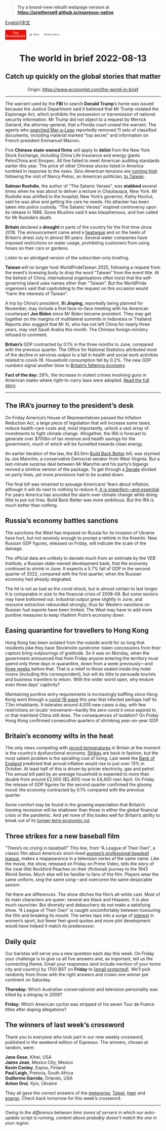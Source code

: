 > **Try a brand-new rebuilt webpage version at https://arielherself.github.io/espresso-native**

[English](https://github.com/arielherself/espresso/blob/main/README.md)|[中文](https://github-com.translate.goog/arielherself/espresso/blob/main/README.md?_x_tr_sl=en&_x_tr_tl=zh-CN&_x_tr_hl=zh-CN&_x_tr_pto=wapp)



![The Economist](menubar.png)

# <p align="center">The world in brief 2022-08-13</p>

## <p align="center">Catch up quickly on the global stories that matter</p>

<p align="center">Origin: <a href="https://www.economist.com/the-world-in-brief">https://www.economist.com/the-world-in-brief</a><hr>

The warrant used by the <strong>FBI </strong>to search <strong>Donald Trump</strong>’s home was issued because the Justice Department said it believed that Mr Trump violated the Espionage Act, which prohibits the possession or transmission of national security information. Mr Trump did not object to a request by Merrick Garland, the attorney-general, that a Florida court unseal the warrant. The agents who [searched Mar-a-Lago](https://www.economist.com/united-states/2022/08/09/an-fbi-raid-on-donald-trumps-home-ignites-a-political-firestorm) reportedly removed 11 sets of classified documents, including material marked “top secret” and information on French president Emmanuel Macron. 

Five <strong>Chinese state-owned firms</strong> will apply to <strong>delist </strong>from the New York Stock Exchange, including China Life Insurance and energy giants PetroChina and Sinopec. All five failed to meet American auditing standards earlier this year. The price of other Chinese stocks listed in America tumbled in response to the news. Sino-American tensions are [running high](https://www.economist.com/china/2022/08/11/how-the-crisis-over-taiwan-will-change-us-china-relations) following the visit of Nancy Pelosi, an American politician, [to Taiwan](https://www.economist.com/leaders/2022/08/11/how-to-prevent-a-war-between-america-and-china-over-taiwan).

<strong>Salman Rushdie</strong>, the author of “The Satanic Verses”, was <strong>stabbed </strong>several times when he was about to deliver a lecture in Chautauqua, New York. Mr Rushdie was airlifted to the hospital; New York’s governor, Kathy Hochul, said he was alive and getting the care he needs. His attacker has been taken into police custody. “The Satanic Verses” inspired controversy upon its release in 1988. Some Muslims said it was blasphemous, and Iran called for Mr Rushdie’s death.

<strong>Britain </strong>declared a <strong>drought </strong>in parts of the country for the first time since 2018. The announcement came amid a [heatwave](https://www.economist.com/leaders/2022/07/20/todays-heatwaves-are-a-warning-of-worse-to-come) and on the heels of Britain’s driest July in almost 90 years. Several water companies have imposed restrictions on water usage, prohibiting customers from using hoses on their cars or gardens.

Listen to an abridged version of the subscriber-only briefing.

<strong>Taiwan </strong>will no longer host WorldPrideTaiwan 2025, following a request from the event’s licensing body to drop the word “Taiwan” from the event title. At the behest of China, international organisations often insist that the self-governing island uses names other than “Taiwan”. But the WorldPride organisers said that capitulating to the request on this occasion would “harm the interests of Taiwan”. 

A trip by China’s president, <strong>Xi Jinping,</strong> reportedly being planned for November, may include a first face-to-face meeting with his American counterpart <strong>Joe Biden</strong> since Mr Biden became president. They may get together on the margins of multilateral summits in Indonesia or Thailand. Reports also suggest that Mr Xi, who has not left China for nearly three years, may visit Saudi Arabia this month. The Chinese foreign ministry refused to comment. 

<strong>Britain’s</strong> GDP contracted by 0.1% in the three months to June, compared with the previous quarter. The Office for National Statistics attributed most of the decline in services output to a fall in health and social work activities related to covid-19. Household consumption fell by 0.2%. The new GDP numbers signal another blow to [Britain’s faltering economy](https://www.economist.com/britain/2022/08/11/britains-economy-is-taking-a-drubbing).

<strong>Fact of the day:</strong> 29%, the increase in violent crimes involving guns in American states where right-to-carry laws were adopted. [Read the full story](https://www.economist.com/graphic-detail/2022/08/11/a-supreme-court-ruling-could-spell-even-more-gun-crime).

----------

## The IRA’s journey to the president’s desk

On Friday America’s House of Representatives passed the Inflation Reduction Act, a large piece of legislation that will increase some taxes, reduce health-care costs and, most importantly, unlock a vast array of investments to fight climate change. Altogether, the IRA is forecast to generate over $700bn of tax revenue and health savings for the government, much of which will be funnelled towards clean energy.

An earlier iteration of the law, the $3.5trn [Build Back Better](https://www.economist.com/united-states/2021/12/19/joe-manchin-kills-the-build-back-better-act-joe-bidens-ambitious-legislative-package) bill, was stymied by Joe Manchin, a conservative Democrat senator from West Virginia. But a last-minute surprise deal between Mr Manchin and his party’s bigwigs revived a slimline version of the package. To get through a[ Senate](https://www.economist.com/united-states/2022/08/09/joe-bidens-signature-legislation-passes-the-senate-at-last) divided on party lines, yet more provisions had to be scaled down.

The final bill was renamed to assuage Americans’ fears about inflation, although it will do next to nothing to reduce it.[ It is imperfect—and essential](https://www.economist.com/leaders/2022/08/08/americas-climate-plus-spending-bill-is-flawed-but-essential). For years America has sounded the alarm over climate change while doing little to put out fires. Build Back Better was more ambitious. But the IRA is much better than nothing.

## Russia’s economy battles sanctions

The sanctions the West has imposed on Russia for its invasion of Ukraine have hurt, but not severely enough to prompt a rethink in the Kremlin. New Russian GDP figures, released on Friday, will indicate the scale of the damage.  
  
 The official data are unlikely to deviate much from an estimate by the VEB Institute, a Russian state-owned development bank, that the economy continued to shrink in June. It expects a 5.7% fall of GDP in the second quarter of 2022, compared with the first quarter, when the Russian economy had already stagnated.  
  
 The hit is not as bad as the covid shock, but is almost certain to last longer. It is comparable in size to the financial crisis of 2008-09. But some sectors may have bottomed out. Industrial output grew slightly in June, and resource extraction rebounded strongly; thus far Western sanctions on Russian fuel exports have been limited. The West may have to add more punitive measures to keep Vladimir Putin’s economy down.

## Easing quarantine for travellers to Hong Kong

Hong Kong has been isolated from the outside world for so long that residents joke they have Stockholm syndrome: token concessions from their captors bring outpourings of gratitude. So it was on Monday, when the government announced that from Friday anyone entering the territory must spend only three days in quarantine, down from a week previously—and [three weeks](https://www.economist.com/china/2020/05/02/a-view-from-the-covid-19th-floor) before that. That is a relief to those sealed inside tiny hotel rooms (including this correspondent), but will do little to persuade tourists and business travellers to return. With the wider world open, why endure even three days’ captivity? 

Maintaining punitive entry requirements is increasingly baffling since Hong Kong went through a [covid-19 wave](https://www.economist.com/graphic-detail/2022/03/18/hong-kong-is-now-the-centre-of-the-pandemic) this year that infected perhaps half its 7.3m inhabitants. It tolerates around 4,000 new cases a day, with few restrictions on locals’ movement—hardly the zero-covid it once aspired to, or that mainland China still does. The consequences of isolation? On Friday Hong Kong confirmed consecutive quarters of shrinking year-on-year GDP.

## Britain’s economy wilts in the heat

The only news competing with [record temperatures](https://www.economist.com/graphic-detail/2022/08/09/julys-heatwave-may-have-killed-thousands-of-britons) in Britain at the moment is the country’s dysfunctional economy. [Strikes](https://www.economist.com/britain/2022/08/09/almost-nothing-seems-to-be-working-in-britain-it-could-get-worse) are back in fashion, but the most salient problem is the spiralling cost of living. Last week the [Bank of England](https://www.economist.com/britain/2022/07/28/the-bank-of-england-must-weather-high-inflation-and-meddling-politicians) predicted that annual inflation would rise to just over 13% in October. At least half of this is driven by pricier electricity, gas and petrol. The annual bill paid by an average household is expected to more than double from around £2,000 ($2,400) now to £4,400 next April. On Friday the release of GDP figures for the second quarter confirmed the gloomy mood: the economy contracted by 0.1% compared with the previous quarter.

Some comfort may be found in the growing expectation that Britain’s looming recession will be shallower than those in either the global financial crisis or the pandemic. And yet none of this bodes well for Britain’s ability to break out of its [longer-term economic rut](https://www.economist.com/leaders/2022/06/09/low-economic-growth-is-a-slow-burning-crisis-for-britain).

## Three strikes for a new baseball film

“There’s no crying in baseball!” This line, from “A League of Their Own”, a classic film about America’s short-lived [women’s professional baseball league](https://www.economist.com/culture/2022/08/11/a-league-of-their-own-examines-race-and-gender-in-baseballs-past), makes a reappearance in a television series of the same name. Like the movie, the show, released on Friday on Prime Video, tells the story of the (real-life) Rockford Peaches on their (fictional) journey to the 1943 World Series. Much else will be familiar to fans of the film. Players wear the same uniform, sing the same song—and overcome the same despicable sexism. 

Yet there are differences. The show ditches the film’s all-white cast. Most of its main characters are queer; several are black and Hispanic. It is also much raunchier. But diversity and debauchery do not make a satisfying show. “A League of Their Own” is caught uncomfortably between honouring the film and breaking its mould. The series taps into a surge of [interest](https://www.economist.com/international/2022/07/21/the-womens-euros-are-selling-out-stadiums) in women’s sport, but fewer feel-good quotes and more plot development would have helped it match its predecessor.

## Daily quiz

Our baristas will serve you a new question each day this week. On Friday your challenge is to give us all five answers and, as important, tell us the connecting theme. Email your responses (and include mention of your home city and country) by 1700 BST on <strong>Friday</strong> to [<span class="__cf_email__" data-cfemail="95c4e0fcefd0e6e5e7f0e6e6fad5f0f6fafbfaf8fce6e1bbf6faf8">[email&#160;protected]</span>](https://mail.google.com/mail/?view=cm&amp;fs=1&amp;tf=1&amp;to=QuizEspresso@economist.com). We’ll pick randomly from those with the right answers and crown one winner per continent on Saturday.

<strong>Thursday:</strong> Which Australian conservationist and television personality was killed by a stingray in 2006?

<strong>Friday:</strong> Which American cyclist was stripped of his seven Tour de France titles after doping allegations?

## The winners of last week’s crossword

Thank you to everyone who took part in our new weekly crossword, published in the weekend edition of Espresso. The winners, chosen at random, were: 

<strong>Jane Gose</strong>, Kihei, USA  
<strong>Jaime Jean</strong>, Mexico City, Mexico   
<strong>Kevin Conley</strong>, Espoo, Finland   
<strong>Paul Leigh</strong>, Pretoria, South Africa   
<strong>Guillermo Garrido, </strong>Orlando, USA  
<strong>Anton Grui</strong>, Kyiv, Ukraine

They all gave the correct answers of the [metaverse](https://www.economist.com/culture/2022/07/27/in-the-metaverse-matthew-ball-explains-where-the-idea-came-from), [Taipei](https://www.economist.com/by-invitation/2022/08/03/xi-jinping-may-attack-taiwan-to-secure-his-legacy-warn-admiral-lee-hsi-min-and-eric-lee), [tiger](https://www.economist.com/1843/2022/07/28/look-whos-stalking-the-black-leopards-of-gloucestershire) and [energy](https://www.economist.com/europe/2022/07/28/the-eu-agrees-on-an-energy-diet-to-fight-russian-gas-cuts). Check back tomorrow for this week’s crossword.

----------

*Owing to the difference between time zones of servers in which our auto-update script is running, content above probably doesn't match the one in your region.*
